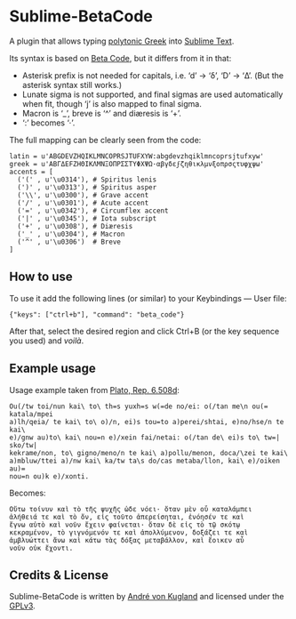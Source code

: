 Sublime-BetaCode
================

A plugin that allows typing [polytonic Greek][polytonic] into [Sublime Text][st].

Its syntax is based on [Beta Code][beta_code], but it differs from it in that:

* Asterisk prefix is not needed for capitals, i.e. ‘d’ → ‘δ’, ‘D’ → ‘Δ’. (But the
  asterisk syntax still works.)
* Lunate sigma is not supported, and final sigmas are used automatically when fit,
  though ‘j’ is also mapped to final sigma.
* Macron is ‘_’, breve is ‘^’ and diæresis is ‘+’.
* ‘:’ becomes ‘·’.

The full mapping can be clearly seen from the code:

```
latin = u'ABGDEVZHQIKLMNCOPRSJTUFXYW:abgdevzhqiklmncoprsjtufxyw'
greek = u'ΑΒΓΔΕϜΖΗΘΙΚΛΜΝΞΟΠΡΣΣΤΥΦΧΨΩ·αβγδεϝζηθικλμνξοπρσςτυφχψω'
accents = [
  ('(' , u'\u0314'), # Spiritus lenis
  (')' , u'\u0313'), # Spiritus asper
  ('\\', u'\u0300'), # Grave accent
  ('/' , u'\u0301'), # Acute accent
  ('=' , u'\u0342'), # Circumflex accent
  ('|' , u'\u0345'), # Iota subscript
  ('+' , u'\u0308'), # Diæresis
  ('_' , u'\u0304'), # Macron
  ('^' , u'\u0306')  # Breve
]
```

How to use
----------

To use it add the following lines (or similar) to your Keybindings — User file:

```
{"keys": ["ctrl+b"], "command": "beta_code"}
```

After that, select the desired region and click Ctrl+B (or the key sequence
you used) and *voilà*.

Example usage
-------------

Usage example taken from [Plato, Rep. 6.508d][platrep]:

```
Ou(/tw toi/nun kai\ to\ th=s yuxh=s w(=de no/ei: o(/tan me\n ou(= katala/mpei
a)lh/qeia/ te kai\ to\ o)/n, ei)s tou=to a)perei/shtai, e)no/hse/n te kai\
e)/gnw au)to\ kai\ nou=n e)/xein fai/netai: o(/tan de\ ei)s to\ tw=| sko/tw|
kekrame/non, to\ gigno/meno/n te kai\ a)pollu/menon, doca/\zei te kai\
a)mbluw/ttei a)/nw kai\ ka/tw ta\s do/cas metaba/llon, kai\ e)/oiken au)=
nou=n ou)k e)/xonti.
```

Becomes:

```
Οὕτω τοίνυν καὶ τὸ τῆς ψυχῆς ὧδε νόει· ὅταν μὲν οὗ καταλάμπει
ἀλήθειά τε καὶ τὸ ὄν, εἰς τοῦτο ἀπερείσηται, ἐνόησέν τε καὶ
ἔγνω αὐτὸ καὶ νοῦν ἔχειν φαίνεται· ὅταν δὲ εἰς τὸ τῷ σκότῳ
κεκραμένον, τὸ γιγνόμενόν τε καὶ ἀπολλύμενον, δοξάζει τε καὶ
ἀμβλυώττει ἄνω καὶ κάτω τὰς δόξας μεταβάλλον, καὶ ἔοικεν αὖ
νοῦν οὐκ ἔχοντι.
```

Credits & License
-----------------
Sublime-BetaCode is written by [André von Kugland][kuglandml] and licensed
under the [GPLv3][gplv3].

[polytonic]: https://en.wikipedia.org/wiki/Greek_diacritics
[st]: http://www.sublimetext.com
[beta_code]: https://en.wikipedia.org/wiki/Beta_code
[platrep]: http://data.perseus.org/citations/urn:cts:greekLit:tlg0059.tlg030.perseus-grc1:6.508d
[kuglandml]: mailto:kugland@gmail.com
[gplv3]: https://www.gnu.org/licenses/gpl-3.0-standalone.html
